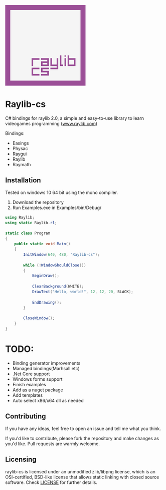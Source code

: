 ![Raylib-cs Logo](https://github.com/ChrisDill/Raylib-cs/blob/master/Logo/raylib-cs_256x256.png "Raylib-cs Logo")

# Raylib-cs

C# bindings for raylib 2.0, a simple and easy-to-use library to learn videogames programming (www.raylib.com)

Bindings:
* Easings
* Physac
* Raygui
* Raylib
* Raymath

## Installation
Tested on windows 10 64 bit using the mono compiler.

1. Download the repository 
2. Run Examples.exe in Examples/bin/Debug/

```csharp 
using Raylib;
using static Raylib.rl;

static class Program
{
	public static void Main() 
	{
		InitWindow(640, 480, "Raylib-cs");

		while (!WindowShouldClose())
		{
			BeginDraw();

			ClearBackground(WHITE);
			DrawText("Hello, world!", 12, 12, 20, BLACK);

			EndDrawing();
		}
	
		CloseWindow();
	}
}
```

# TODO:
- Binding generator improvements
- Managed bindings(Marhsall etc)
- .Net Core support
- Windows forms support
- Finish examples
- Add as a nuget package
- Add templates
- Auto select x86/x64 dll as needed

## Contributing
If you have any ideas, feel free to open an issue and tell me what you think.

If you'd like to contribute, please fork the repository and make changes as
you'd like. Pull requests are warmly welcome.

## Licensing
raylib-cs is licensed under an unmodified zlib/libpng license, which is an OSI-certified, BSD-like license that allows static linking with closed source software. Check [LICENSE](LICENSE) for further details.
